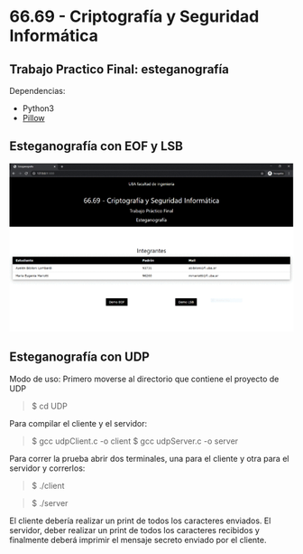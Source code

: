 # 66.69 - Criptografía y Seguridad Informática
## Trabajo Practico Final: esteganografía
Dependencias:
- Python3
- [Pillow](https://pillow.readthedocs.io/en/latest/installation.html)

## Esteganografía con EOF y LSB

![EOF y LSB](https://github.com/emariotti3/cripto/blob/master/APP_GIF.gif)


## Esteganografía con UDP
Modo de uso:
Primero moverse al directorio que contiene el proyecto de UDP

> $ cd UDP

Para compilar el cliente y el servidor:

> $ gcc udpClient.c -o client
> $ gcc udpServer.c -o server

Para correr la prueba abrir dos terminales, una para el cliente y otra para el servidor y correrlos:

> $ ./client

> $ ./server

El cliente debería realizar un print de todos los caracteres enviados. El servidor, deber realizar un print de todos los caracteres recibidos y finalmente deberá imprimir el mensaje secreto enviado por el cliente.
